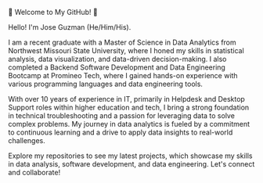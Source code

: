 🐻 Welcome to My GitHub! 🐻

Hello! I'm Jose Guzman (He/Him/His).

I am a recent graduate with a Master of Science in Data Analytics from Northwest Missouri State University, where I honed my skills in statistical analysis, data visualization, and data-driven decision-making. I also completed a Backend Software Development and Data Engineering Bootcamp at Promineo Tech, where I gained hands-on experience with various programming languages and data engineering tools.

With over 10 years of experience in IT, primarily in Helpdesk and Desktop Support roles within higher education and tech, I bring a strong foundation in technical troubleshooting and a passion for leveraging data to solve complex problems. My journey in data analytics is fueled by a commitment to continuous learning and a drive to apply data insights to real-world challenges.

Explore my repositories to see my latest projects, which showcase my skills in data analysis, software development, and data engineering. Let's connect and collaborate!



